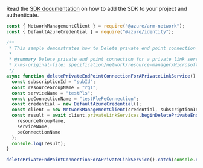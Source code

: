 Read the [SDK documentation](https://github.com/Azure/azure-sdk-for-js/blob/%40azure%2Farm-network_28.0.0/sdk/network/arm-network/README.md) on how to add the SDK to your project and authenticate.

```javascript
const { NetworkManagementClient } = require("@azure/arm-network");
const { DefaultAzureCredential } = require("@azure/identity");

/**
 * This sample demonstrates how to Delete private end point connection for a private link service in a subscription.
 *
 * @summary Delete private end point connection for a private link service in a subscription.
 * x-ms-original-file: specification/network/resource-manager/Microsoft.Network/stable/2021-08-01/examples/PrivateLinkServiceDeletePrivateEndpointConnection.json
 */
async function deletePrivateEndPointConnectionForAPrivateLinkService() {
  const subscriptionId = "subId";
  const resourceGroupName = "rg1";
  const serviceName = "testPls";
  const peConnectionName = "testPlePeConnection";
  const credential = new DefaultAzureCredential();
  const client = new NetworkManagementClient(credential, subscriptionId);
  const result = await client.privateLinkServices.beginDeletePrivateEndpointConnectionAndWait(
    resourceGroupName,
    serviceName,
    peConnectionName
  );
  console.log(result);
}

deletePrivateEndPointConnectionForAPrivateLinkService().catch(console.error);
```
